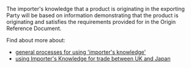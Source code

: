 The importer's knowledge that a product is originating in the exporting Party will be based on information demonstrating that the product is originating and satisfies the requirements provided for in the Origin Reference Document.

Find about more about:
- [general processes for using 'importer's knowledge'](https://www.gov.uk/guidance/get-proof-of-origin-for-your-goods#importers-knowledge)
- [using Importer's Knowledge for trade between UK and Japan](https://www.gov.uk/government/publications/uk-japan-cepa-guidance-on-importers-knowledge/uk-japan-cepa-guidance-on-importers-knowledge)
